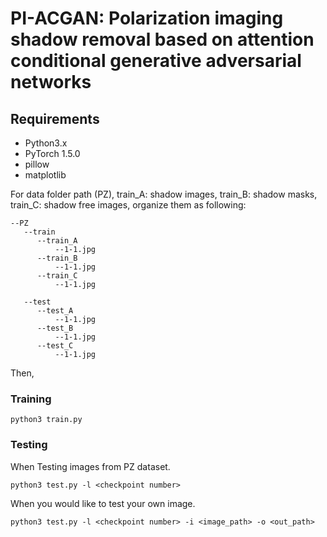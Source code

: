 # PI-ACGAN: Polarization imaging shadow removal based on attention conditional generative adversarial networks

## Requirements
* Python3.x
* PyTorch 1.5.0
* pillow
* matplotlib


For data folder path (PZ), train_A: shadow images, train_B: shadow masks, train_C: shadow free images, organize them as following:

```shell
--PZ
   --train
      --train_A
          --1-1.jpg
      --train_B
          --1-1.jpg 
      --train_C
          --1-1.jpg

   --test
      --test_A
          --1-1.jpg
      --test_B
          --1-1.jpg
      --test_C
          --1-1.jpg

 ```
 

Then,
### Training
```
python3 train.py
```
### Testing
When Testing images from PZ dataset.
```
python3 test.py -l <checkpoint number>
```
When you would like to test your own image.
```
python3 test.py -l <checkpoint number> -i <image_path> -o <out_path>
```

